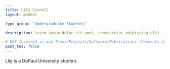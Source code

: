 ```yaml
---
title: Lily Cornell
layout: member

type_group: "Undergraduate Students"

description: Lorem ipsum dolor sit amet, consectetur adipiscing elit.

# NOT Involved in any Teams/Projects/Software/Publications (Prevents display of section table of contents)
post_toc: false
---
```

Lily is a DePaul University student.